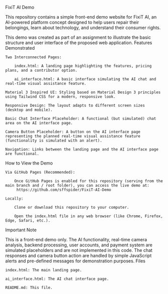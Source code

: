 FixiT AI Demo

This repository contains a simple front-end demo website for FixiT AI, an AI-powered platform concept designed to help users repair their belongings, learn about technology, and understand their consumer rights.

This demo was created as part of an assignment to illustrate the basic structure and user interface of the proposed web application.
Features Demonstrated

    Two Interconnected Pages:

        index.html: A landing page highlighting the features, pricing plans, and a contributor option.

        ai_interface.html: A basic interface simulating the AI chat and real-time visual assistance feature.

    Material 3 Inspired UI: Styling based on Material Design 3 principles using Tailwind CSS for a modern, responsive look.

    Responsive Design: The layout adapts to different screen sizes (desktop and mobile).

    Basic Chat Interface Placeholder: A functional (but simulated) chat area on the AI interface page.

    Camera Button Placeholder: A button on the AI interface page representing the planned real-time visual assistance feature (functionality is simulated with an alert).

    Navigation: Links between the landing page and the AI interface page are functional.

How to View the Demo

    Via GitHub Pages (Recommended):

        Once GitHub Pages is enabled for this repository (serving from the main branch and / root folder), you can access the live demo at:
         https://github.com/sffspider/FixiT-AI-Demo

    Locally:

        Clone or download this repository to your computer.

        Open the index.html file in any web browser (like Chrome, Firefox, Edge, Safari, etc.).

Important Note

This is a front-end demo only. The AI functionality, real-time camera analysis, backend processing, user accounts, and payment system are simulated placeholders and are not implemented in this code. The chat responses and camera button action are handled by simple JavaScript alerts and pre-defined messages for demonstration purposes.
Files

    index.html: The main landing page.

    ai_interface.html: The AI chat interface page.

    README.md: This file.
